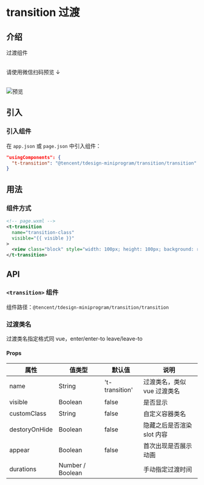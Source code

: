 # transition 过渡

## 介绍

过渡组件<br/><br/>

请使用微信扫码预览 ↓<br/><br/>

![预览](https://tdesign.gtimg.com/miniprogram/qrcode/transition.png)

## 引入

### 引入组件

在 `app.json` 或 `page.json` 中引入组件：

```json
"usingComponents": {
  "t-transition": "@tencent/tdesign-miniprogram/transition/transition"
}
```

## 用法

### 组件方式

```xml
<!-- page.wxml -->
<t-transition
  name="transition-class"
  visible="{{ visible }}"
>
  <view class="block" style="width: 100px; height: 100px; background: red;"></view>
</t-transition>
```

## API

### `<transition>` 组件

组件路径：`@tencent/tdesign-miniprogram/transition/transition`

### 过渡类名

过渡类名指定格式同 vue，enter/enter-to leave/leave-to

#### Props

| 属性          | 值类型           | 默认值         | 说明                        |
| ------------- | ---------------- | -------------- | --------------------------- |
| name          | String           | 't-transition' | 过渡类名，类似 vue 过渡类名 |
| visible       | Boolean          | false          | 是否显示                    |
| customClass   | String           | false          | 自定义容器类名              |
| destoryOnHide | Boolean          | false          | 隐藏之后是否渲染 slot 内容  |
| appear        | Boolean          | false          | 首次出现是否展示动画        |
| durations     | Number / Boolean |                | 手动指定过渡时间            |
